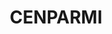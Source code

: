 ---
title: "CENPARMI"

categories: ['']

tags: ['CENPARMI']

arwords: 'قاعدة بيانات لسندات مصرفية عربية'

arexps: []

enwords: ['CENPARMI']

enexps: []

arlexicons: 'ق'

enlexicons: 'C'

authors: ['Ruqayya Roshdy']

translators: ['']

citations: 'تطبيقات الذكاء الاصطناعي في خدمة اللغة العربية'

sources: 'مركز الملك عبدالله بن عبدالعزيز الدولي لخدمة اللغة العربية'

word: "true"

slug: ""
---